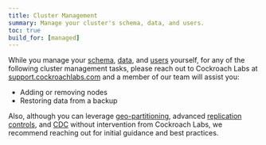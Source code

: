 ```yaml
---
title: Cluster Management
summary: Manage your cluster's schema, data, and users.
toc: true
build_for: [managed]
---
```


While you manage your [schema](learn-cockroachdb-sql.html), [data](migration-overview.html), and [users](managed-user-management.html) yourself, for any of the following cluster management tasks, please reach out to Cockroach Labs at [support.cockroachlabs.com](https://support.cockroachlabs.com) and a member of our team will assist you:

- Adding or removing nodes
- Restoring data from a backup

Also, although you can leverage [geo-partitioning](partitioning.html), advanced [replication controls](configure-replication-zones.html), and [CDC](change-data-capture.html) without intervention from Cockroach Labs, we recommend reaching out for initial guidance and best practices.
